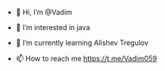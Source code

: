 - 👋 Hi, I’m @Vadim
- 👀 I’m interested in  java
- 🌱 I’m currently learning Alishev Tregulov    

- 📫 How to reach me  https://t.me/Vadim059

<!---
Vadim is a ✨ special ✨ repository because its `README.md` (this file) appears on your GitHub profile.
You can click the Preview link to take a look at your changes.
--->
